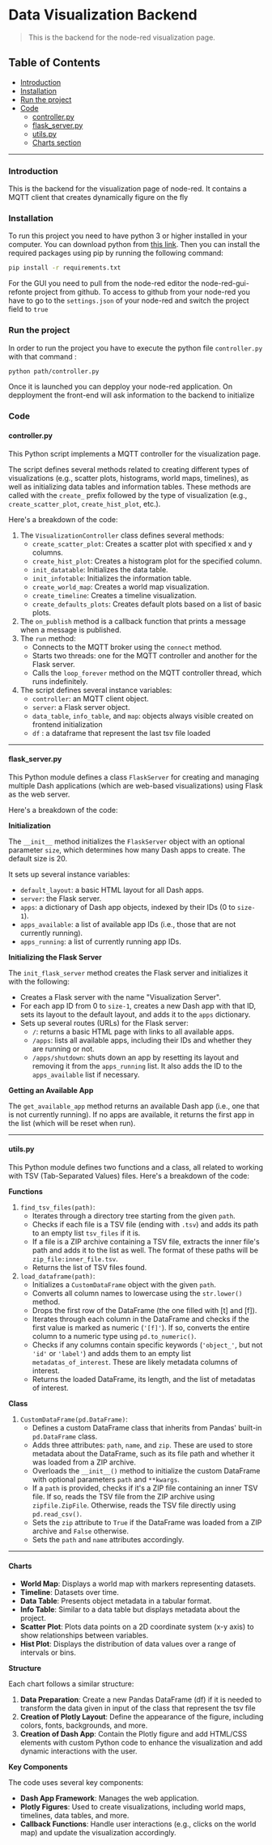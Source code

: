 # Data Visualization Backend
> This is the backend for the node-red visualization page. 

## Table of Contents

* [Introduction](#introduction)
* [Installation](#installation)
* [Run the project](#run-the-project)
* [Code](#code)
	* [controller.py](#controllerpy)
	* [flask_server.py](#flask_serverpy)
	* [utils.py](#utilspy)
	* [Charts section](#charts)

---

### Introduction

This is the backend for the visualization page of node-red. It contains a MQTT client that creates dynamically figure on the fly

### Installation
To run this project you need to have python 3 or higher installed in your computer. You can download python from [this link](https://www.python.org/downloads/). Then you can install the required packages using pip by running the following command:
```bash
pip install -r requirements.txt
```

For the GUI you need to pull from the node-red editor the node-red-gui-refonte project from github.
To access to github from your node-red you have to go to the `settings.json` of your node-red and switch the project field to `true`

### Run the project

In order to run the project you have to execute the python file `controller.py` with that command :
```bash
python path/controller.py
```
Once it is launched you can depploy your node-red application. On depployment the front-end will ask information to the backend to initialize

### Code

#### controller.py

This Python script implements a MQTT controller for the visualization page.

The script defines several methods related to creating different types of visualizations (e.g., scatter plots, histograms, world maps, timelines), as well as initializing data tables and information tables. These methods are called with the `create_` prefix followed by the type of visualization (e.g., `create_scatter_plot`, `create_hist_plot`, etc.).

Here's a breakdown of the code:

1. The `VisualizationController` class defines several methods:
	* `create_scatter_plot`: Creates a scatter plot with specified x and y columns.
	* `create_hist_plot`: Creates a histogram plot for the specified column.
	* `init_datatable`: Initializes the data table.
	* `init_infotable`: Initializes the information table.
	* `create_world_map`: Creates a world map visualization.
	* `create_timeline`: Creates a timeline visualization.
	* `create_defaults_plots`: Creates default plots based on a list of basic plots.
2. The `on_publish` method is a callback function that prints a message when a message is published.
3. The `run` method:
	* Connects to the MQTT broker using the `connect` method.
	* Starts two threads: one for the MQTT controller and another for the Flask server.
	* Calls the `loop_forever` method on the MQTT controller thread, which runs indefinitely.
4. The script defines several instance variables:
	* `controller`: an MQTT client object.
	* `server`: a Flask server object.
	* `data_table`, `info_table`, and `map`: objects always visible created on frontend initialization
	* `df` : a dataframe that represent the last tsv file loaded



---

#### flask_server.py

This Python module defines a class `FlaskServer` for creating and managing multiple Dash applications (which are web-based visualizations) using Flask as the web server.

Here's a breakdown of the code:

**Initialization**

The `__init__` method initializes the `FlaskServer` object with an optional parameter `size`, which determines how many Dash apps to create. The default size is 20.

It sets up several instance variables:

* `default_layout`: a basic HTML layout for all Dash apps.
* `server`: the Flask server.
* `apps`: a dictionary of Dash app objects, indexed by their IDs (0 to `size-1`).
* `apps_available`: a list of available app IDs (i.e., those that are not currently running).
* `apps_running`: a list of currently running app IDs.

**Initializing the Flask Server**

The `init_flask_server` method creates the Flask server and initializes it with the following:

* Creates a Flask server with the name "Visualization Server".
* For each app ID from 0 to `size-1`, creates a new Dash app with that ID, sets its layout to the default layout, and adds it to the `apps` dictionary.
* Sets up several routes (URLs) for the Flask server:
	+ `/`: returns a basic HTML page with links to all available apps.
	+ `/apps`: lists all available apps, including their IDs and whether they are running or not.
	+ `/apps/shutdown`: shuts down an app by resetting its layout and removing it from the `apps_running` list. It also adds the ID to the `apps_available` list if necessary.

**Getting an Available App**

The `get_available_app` method returns an available Dash app (i.e., one that is not currently running). If no apps are available, it returns the first app in the list (which will be reset when run).

---

#### utils.py

This Python module defines two functions and a class, all related to working with TSV (Tab-Separated Values) files. Here's a breakdown of the code:

**Functions**

1. `find_tsv_files(path)`:
	* Iterates through a directory tree starting from the given `path`.
	* Checks if each file is a TSV file (ending with `.tsv`) and adds its path to an empty list `tsv_files` if it is.
	* If a file is a ZIP archive containing a TSV file, extracts the inner file's path and adds it to the list as well. The format of these paths will be `zip_file:inner_file.tsv`.
	* Returns the list of TSV files found.
2. `load_dataframe(path)`:
	* Initializes a `CustomDataFrame` object with the given `path`.
	* Converts all column names to lowercase using the `str.lower()` method.
	* Drops the first row of the DataFrame (the one filled with [t] and [f]).
	* Iterates through each column in the DataFrame and checks if the first value is marked as numeric (`'[f]'`). If so, converts the entire column to a numeric type using `pd.to_numeric()`.
	* Checks if any columns contain specific keywords (`'object_'`, but not `'id'` or `'label'`) and adds them to an empty list `metadatas_of_interest`. These are likely metadata columns of interest.
	* Returns the loaded DataFrame, its length, and the list of metadatas of interest.

**Class**

1. `CustomDataFrame(pd.DataFrame)`:
	* Defines a custom DataFrame class that inherits from Pandas' built-in `pd.DataFrame` class.
	* Adds three attributes: `path`, `name`, and `zip`. These are used to store metadata about the DataFrame, such as its file path and whether it was loaded from a ZIP archive.
	* Overloads the `__init__()` method to initialize the custom DataFrame with optional parameters `path` and `**kwargs`.
	* If a `path` is provided, checks if it's a ZIP file containing an inner TSV file. If so, reads the TSV file from the ZIP archive using `zipfile.ZipFile`. Otherwise, reads the TSV file directly using `pd.read_csv()`.
	* Sets the `zip` attribute to `True` if the DataFrame was loaded from a ZIP archive and `False` otherwise.
	* Sets the `path` and `name` attributes accordingly.

---

#### Charts

* **World Map**: Displays a world map with markers representing datasets.
* **Timeline**: Datasets over time.
* **Data Table**: Presents object metadata in a tabular format.
* **Info Table**: Similar to a data table but displays metadata about the project.
* **Scatter Plot**: Plots data points on a 2D coordinate system (x-y axis) to show relationships between variables.
* **Hist Plot**: Displays the distribution of data values over a range of intervals or bins.

**Structure**

Each chart follows a similar structure:

1. **Data Preparation**: Create a new Pandas DataFrame (df) if it is needed to transform the data given in input of the class that represent the tsv file
2. **Creation of Plotly Layout**: Define the appearance of the figure, including colors, fonts, backgrounds, and more.
3. **Creation of Dash App**: Contain the Plotly figure and add HTML/CSS elements with custom Python code to enhance the visualization and add dynamic interactions with the user.

**Key Components**

The code uses several key components:

* **Dash App Framework**: Manages the web application.
* **Plotly Figures**: Used to create visualizations, including world maps, timelines, data tables, and more.
* **Callback Functions**: Handle user interactions (e.g., clicks on the world map) and update the visualization accordingly.

